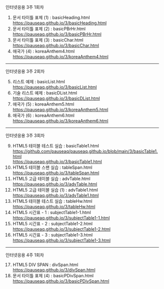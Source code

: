 
인터넷응용 3주 1회차

1. 문서 타이틀 표제 (1) : basicHeading.html <br>
https://pauseaq.github.io/3/basicHeading.html
2. 문서 타이틀 표제 (2) : basicPBrHr.html <br>
https://pauseaq.github.io/3/basicPBrHr.html
3. 문서 타이틀 표제 (3) : basicChar.html <br>
https://pauseaq.github.io/3/basicChar.html
4. 애국가 (4) : koreaAnthem4.html <br>
https://pauseaq.github.io/3/koreaAnthem4.html

<hr>

인터넷응용 3주 2회차

5. 리스트 예제 : basicList.html <br>
https://pauseaq.github.io/3/basicList.html
6. 기술 리스트 예제 : basicDList.html <br>
https://pauseaq.github.io/3/basicDList.html
7. 애국가 (5) : koreaAnthem5.html <br>
https://pauseaq.github.io/3/koreaAnthem5.html
8. 애국가 (6) : koreaAnthem6.html <br>
https://pauseaq.github.io/3/koreaAnthem6.html

<hr>

인터넷응용 3주 3회차

9. HTML5 테이블 테스트 실습 : basicTable1.html <br> https://github.com/pauseaq/pauseaq.github.io/blob/main/3/basicTable1.html <br>
https://pauseaq.github.io/3/basicTable1.html
10. HTML5 테이블 스팬 실습 : tableSpan.html <br>
https://pauseaq.github.io/3/tableSpan.html
11. HTML5 고급 테이블 실습 : advTable.html <br>
https://pauseaq.github.io/3/advTable.html
12. HTML5 고급 테이블 실습 (1) : advTable1.html <br>
https://pauseaq.github.io/3/advTable1.html
13. HTML5 테이블 테스트 실습 : tableHw.html <br>
https://pauseaq.github.io/3/tableHw.html
14. HTML5 시간표 - 1 : subjectTable1-1.html <br>
https://pauseaq.github.io/3/subjectTable1-1.html
15. HTML5 시간표 - 2 : subjectTable1-2.html <br>
https://pauseaq.github.io/3/subjectTable1-2.html
16. HTML5 시간표 - 3 : subjectTable1-3.html <br>
https://pauseaq.github.io/3/subjectTable1-3.html

<hr> 

인터넷응용 4주 1회차

17. HTML5 DIV SPAN : divSpan.html <br>
https://pauseaq.github.io/3/divSpan.html
18. 문서 타이틀 표제 (4) : basicPDivSpan.html <br>
https://pauseaq.github.io/3/basicPDivSpan.html

